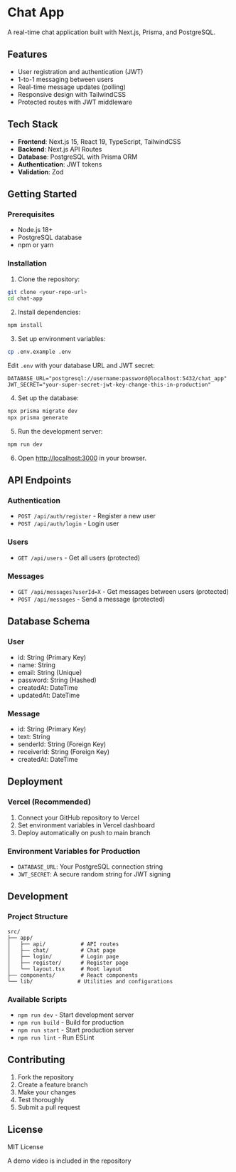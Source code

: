 # Chat App

A real-time chat application built with Next.js, Prisma, and PostgreSQL.

## Features

- User registration and authentication (JWT)
- 1-to-1 messaging between users
- Real-time message updates (polling)
- Responsive design with TailwindCSS
- Protected routes with JWT middleware

## Tech Stack

- **Frontend**: Next.js 15, React 19, TypeScript, TailwindCSS
- **Backend**: Next.js API Routes
- **Database**: PostgreSQL with Prisma ORM
- **Authentication**: JWT tokens
- **Validation**: Zod

## Getting Started

### Prerequisites

- Node.js 18+ 
- PostgreSQL database
- npm or yarn

### Installation

1. Clone the repository:
```bash
git clone <your-repo-url>
cd chat-app
```

2. Install dependencies:
```bash
npm install
```

3. Set up environment variables:
```bash
cp .env.example .env
```

Edit `.env` with your database URL and JWT secret:
```
DATABASE_URL="postgresql://username:password@localhost:5432/chat_app"
JWT_SECRET="your-super-secret-jwt-key-change-this-in-production"
```

4. Set up the database:
```bash
npx prisma migrate dev
npx prisma generate
```

5. Run the development server:
```bash
npm run dev
```

6. Open [http://localhost:3000](http://localhost:3000) in your browser.

## API Endpoints

### Authentication
- `POST /api/auth/register` - Register a new user
- `POST /api/auth/login` - Login user

### Users
- `GET /api/users` - Get all users (protected)

### Messages
- `GET /api/messages?userId=X` - Get messages between users (protected)
- `POST /api/messages` - Send a message (protected)

## Database Schema

### User
- id: String (Primary Key)
- name: String
- email: String (Unique)
- password: String (Hashed)
- createdAt: DateTime
- updatedAt: DateTime

### Message
- id: String (Primary Key)
- text: String
- senderId: String (Foreign Key)
- receiverId: String (Foreign Key)
- createdAt: DateTime

## Deployment

### Vercel (Recommended)

1. Connect your GitHub repository to Vercel
2. Set environment variables in Vercel dashboard
3. Deploy automatically on push to main branch

### Environment Variables for Production

- `DATABASE_URL`: Your PostgreSQL connection string
- `JWT_SECRET`: A secure random string for JWT signing

## Development

### Project Structure

```
src/
├── app/
│   ├── api/           # API routes
│   ├── chat/          # Chat page
│   ├── login/         # Login page
│   ├── register/      # Register page
│   └── layout.tsx     # Root layout
├── components/        # React components
└── lib/              # Utilities and configurations
```

### Available Scripts

- `npm run dev` - Start development server
- `npm run build` - Build for production
- `npm run start` - Start production server
- `npm run lint` - Run ESLint

## Contributing

1. Fork the repository
2. Create a feature branch
3. Make your changes
4. Test thoroughly
5. Submit a pull request

## License

MIT License

A demo video is included in the repository
